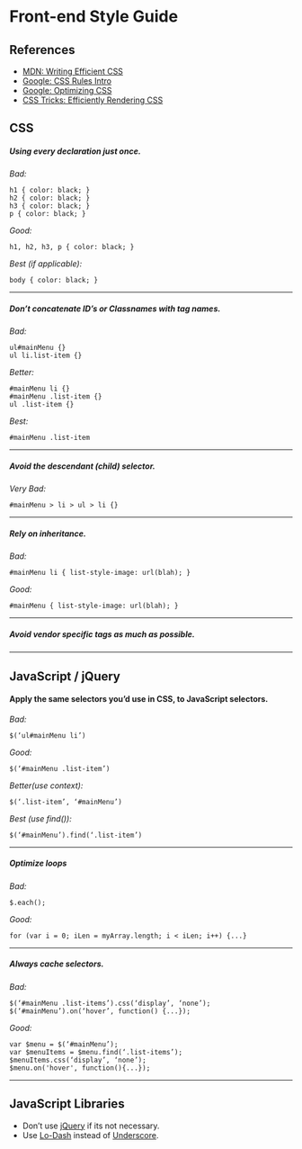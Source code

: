 Front-end Style Guide
=====================
## References
* [MDN: Writing Efficient CSS](https://developer.mozilla.org/en-US/docs/Web/Guide/CSS/Writing_efficient_CSS)
* [Google: CSS Rules Intro](https://developers.google.com/speed/docs/best-practices/rules_intro)
* [Google: Optimizing CSS](https://developers.google.com/speed/articles/optimizing-css)
* [CSS Tricks: Efficiently Rendering CSS](http://css-tricks.com/efficiently-rendering-css/)

## CSS
##### Using every declaration just once.
*Bad:*
```
h1 { color: black; }
h2 { color: black; }
h3 { color: black; }
p { color: black; }
```
*Good:*
```
h1, h2, h3, p { color: black; }
```
*Best (if applicable):*
```
body { color: black; }
```
---

##### Don’t concatenate ID’s or Classnames with tag names.
*Bad:*
```
ul#mainMenu {}
ul li.list-item {}
```
*Better:*
```
#mainMenu li {}
#mainMenu .list-item {}
ul .list-item {}
```
*Best:*
```
#mainMenu .list-item
```
---

##### Avoid the descendant (child) selector.
*Very Bad:*
```
#mainMenu > li > ul > li {}
```
---

##### Rely on inheritance.
*Bad:*
```
#mainMenu li { list-style-image: url(blah); }
```
*Good:*
```
#mainMenu { list-style-image: url(blah); }
```
---

##### Avoid vendor specific tags as much as possible.
---

## JavaScript / jQuery

#### Apply the same selectors you’d use in CSS, to JavaScript selectors.
*Bad:*
```
$(‘ul#mainMenu li’)
```
*Good:*
```
$(‘#mainMenu .list-item’)
```
*Better(use context):*
```
$(‘.list-item’, ‘#mainMenu’)
```
*Best (use find()):*
```
$(‘#mainMenu’).find(‘.list-item’)
```
---

##### Optimize loops
*Bad:*
```
$.each();
```
*Good:*
```
for (var i = 0; iLen = myArray.length; i < iLen; i++) {...}
```
---

##### Always cache selectors.
*Bad:*
```
$(‘#mainMenu .list-items’).css(‘display’, ‘none’);
$(‘#mainMenu’).on(‘hover’, function() {...});
```
*Good:*
```
var $menu = $(‘#mainMenu’);
var $menuItems = $menu.find(‘.list-items’);
$menuItems.css(‘display’, ‘none’);
$menu.on('hover', function(){...});
```
---

## JavaScript Libraries
 
* Don’t use [jQuery](http://jquery.com/) if its not necessary.
* Use [Lo-Dash](http://lodash.com/) instead of [Underscore](http://underscorejs.org/).
